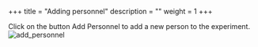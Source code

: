 +++
title = "Adding personnel"
description = ""
weight = 1
+++
	
Click on the button Add Personnel to add a new person to the experiment.
![add_personnel](https://agrofims.github.io/helpdocs/images/addpersonnel.png)
